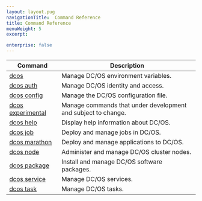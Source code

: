 ```yaml
---
layout: layout.pug
navigationTitle:  Command Reference
title: Command Reference
menuWeight: 5
excerpt:

enterprise: false
---
```


<!-- This source repo for this topic is https://github.com/dcos/dcos-docs -->



| Command | Description |
|---------|-------------|
| [dcos](/mesosphere/dcos/1.9/cli/command-reference/dcos-auth/)   | Manage DC/OS environment variables. |
| [dcos auth](/mesosphere/dcos/1.9/cli/command-reference/dcos-auth/)   |  Manage DC/OS identity and access. |
| [dcos config](/mesosphere/dcos/1.9/cli/command-reference/dcos-config/) |  Manage the DC/OS configuration file. |
| [dcos experimental](/mesosphere/dcos/1.9/cli/command-reference/dcos-experimental/) | Manage commands that under development and subject to change. |
| [dcos help](/mesosphere/dcos/1.9/cli/command-reference/dcos-help/)    | Display help information about DC/OS.  |
| [dcos job](/mesosphere/dcos/1.9/cli/command-reference/dcos-job/)    | Deploy and manage jobs in DC/OS.  |
| [dcos marathon](/mesosphere/dcos/1.9/cli/command-reference/dcos-marathon/)  |  Deploy and manage applications to DC/OS.  |
| [dcos node](/mesosphere/dcos/1.9/cli/command-reference/dcos-node/)   |  Administer and manage DC/OS cluster nodes.  |
| [dcos package](/mesosphere/dcos/1.9/cli/command-reference/dcos-package/) | Install and manage DC/OS software packages. |
| [dcos service](/mesosphere/dcos/1.9/cli/command-reference/dcos-service/)  |  Manage DC/OS services.  |
| [dcos task](/mesosphere/dcos/1.9/cli/command-reference/dcos-task/)  |  Manage DC/OS tasks.  |



